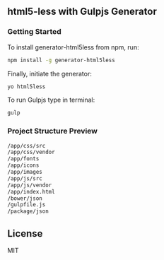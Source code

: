 ## html5-less with Gulpjs Generator

### Getting Started

To install generator-html5less from npm, run:

```bash
npm install -g generator-html5less
```

Finally, initiate the generator:

```bash
yo html5less
```

To run Gulpjs type in terminal:
```bash
gulp
```

### Project Structure Preview

```bash
/app/css/src
/app/css/vendor
/app/fonts
/app/icons
/app/images
/app/js/src
/app/js/vendor
/app/index.html
/bower/json
/gulpfile.js
/package/json
```

## License

MIT
